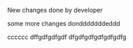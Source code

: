 New changes done by developer

some more changes dondddddddeddd


cccccc
dffgdfgdfgdf
dfgdfgdfgdfgdfgdfg

